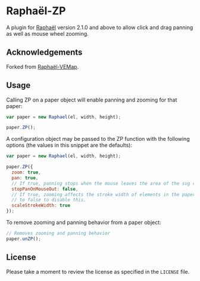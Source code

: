# Raphaël-ZP

A plugin for [Raphaël](http://raphaeljs.com/) version 2.1.0 and above to allow
click and drag panning as well as mouse wheel zooming.

## Acknowledgements

Forked from [Raphaël-VEMap](https://github.com/christocracy/raphael-vemap).

## Usage

Calling ZP on a paper object will enable panning and zooming for that paper:

```javascript
var paper = new Raphael(el, width, height);

paper.ZP();
```

A configuration object may be passed to the ZP function with the following
options (the values in this snippet are the defaults):

```javascript
var paper = new Raphael(el, width, height);

paper.ZP({
  zoom: true,
  pan: true,
  // If true, panning stops when the mouse leaves the area of the svg canvas
  stopPanOnMouseOut: false,
  // If true, zooming affects the stroke width of elements in the paper.  Set
  // to false to disable this.
  scaleStrokeWidth: true
});
```

To remove zooming and panning behavior from a paper object:

```javascript
// Removes zooming and panning behavior
paper.unZP();
```

## License

Please take a moment to review the license as specified in the `LICENSE` file.
